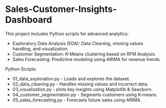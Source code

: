 # Sales-Customer-Insights-Dashboard
This project includes Python scripts for advanced analytics:

* Exploratory Data Analysis (EDA): Data Cleaning, missing values handling, and visualization.
* Customer Segmentation: K-Means clustering based on RFM Analysis.
* Sales Forecasting: Predictive modeling using ARIMA for revenue trends.

Python Scripts:

* 01_data_exploration.py - Loads and explores the dataset.
* 02_data_cleaning.py - Handles missing values and incorrect data.
* 03_visualization.py - plots key insights using Matplotlib & Seaoborn.
* 04_customer_segmentation.py - Segments customers using K-means.
* 05_sales_forecasting.py - Forecasts future sales using ARIMA.



